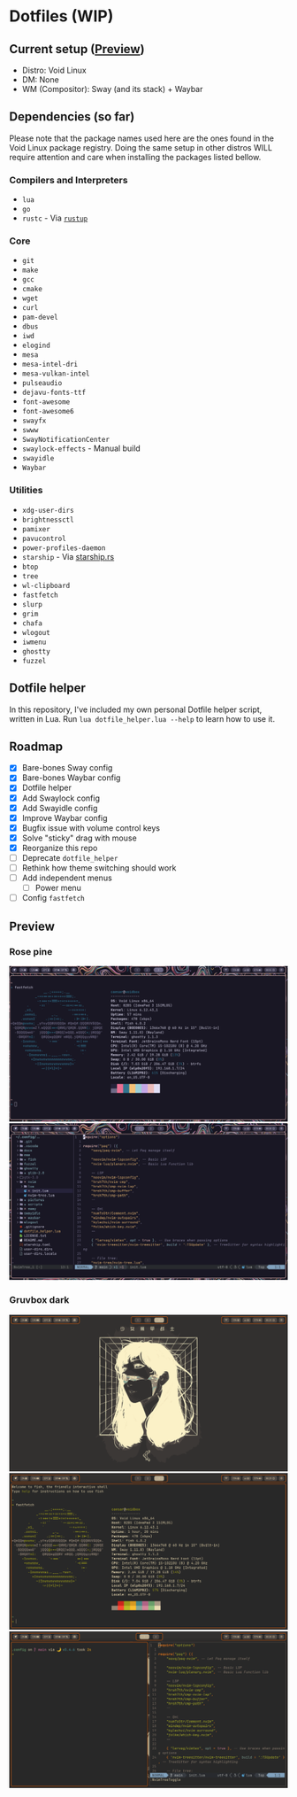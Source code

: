 # Dotfiles (WIP)

## Current setup ([Preview](#preview))
- Distro: Void Linux
- DM: None 
- WM (Compositor): Sway (and its stack) + Waybar

## Dependencies (so far)
Please note that the package names used here are the ones found in the Void Linux package registry. Doing the same setup in other distros WILL require attention and care when installing the packages listed bellow.

### Compilers and Interpreters
- `lua`
- `go`
- `rustc` - Via [`rustup`](https://www.rust-lang.org/learn/get-started)

### Core
- `git`
- `make`
- `gcc`
- `cmake`
- `wget`
- `curl`
- `pam-devel`
- `dbus`
- `iwd`
- `elogind`
- `mesa`
- `mesa-intel-dri`
- `mesa-vulkan-intel`
- `pulseaudio`
- `dejavu-fonts-ttf`
- `font-awesome`
- `font-awesome6`
- `swayfx`
- `swww`
- `SwayNotificationCenter`
- `swaylock-effects` - Manual build
- `swayidle`
- `Waybar`

### Utilities
- `xdg-user-dirs`
- `brightnessctl`
- `pamixer`
- `pavucontrol`
- `power-profiles-daemon`
- `starship` - Via [starship.rs](https://starship.rs/)
- `btop`
- `tree`
- `wl-clipboard`
- `fastfetch`
- `slurp`
- `grim`
- `chafa`
- `wlogout`
- `iwmenu`
- `ghostty`
- `fuzzel`

## Dotfile helper

In this repository, I've included my own personal Dotfile helper script, written in Lua.
Run `lua dotfile_helper.lua --help` to learn how to use it.

## Roadmap

- [x] Bare-bones Sway config
- [x] Bare-bones Waybar config
- [x] Dotfile helper
- [x] Add Swaylock config
- [x] Add Swayidle config
- [x] Improve Waybar config
- [x] Bugfix issue with volume control keys
- [x] Solve "sticky" drag with mouse
- [x] Reorganize this repo
- [ ] Deprecate `dotfile_helper`
- [ ] Rethink how theme switching should work
- [ ] Add independent menus
    - [ ] Power menu
- [ ] Config `fastfetch`

## Preview

### Rose pine
![Fetch rose-pine](./docs/rose_pine_empty.png)
![Neovim rose-pine](./docs/rose_pine_neovim.png)

### Gruvbox dark
![Empty gruvbox dark](./docs/gruvbox_dark_empty.png)
![Fetch gruvbox dark](./docs/gruvbox_dark_fetch.png)
![Neovim gruvbox dark](./docs/gruvbox_dark_neovim.png)
